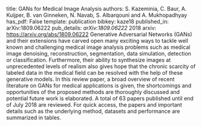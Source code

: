title: GANs for Medical Image Analysis
authors: S. Kazeminia, C. Baur, A. Kuijper, B. van Ginneken, N. Navab, S. Albarqouni and A. Mukhopadhyay
has_pdf: False
template: publication
bibkey: kaze18
published_in: arXiv:1809.06222
pub_details: <i>arXiv:1809.06222</i> 2018
arxiv: https://arxiv.org/abs/1809.06222
Generative Adversarial Networks (GANs) and their extensions have carved open many exciting ways to tackle well known and challenging medical image analysis problems such as medical image denoising, reconstruction, segmentation, data simulation, detection or classification. Furthermore, their ability to synthesize images at unprecedented levels of realism also gives hope that the chronic scarcity of labeled data in the medical field can be resolved with the help of these generative models. In this review paper, a broad overview of recent literature on GANs for medical applications is given, the shortcomings and opportunities of the proposed methods are thoroughly discussed and potential future work is elaborated. A total of 63 papers published until end of July 2018 are reviewed. For quick access, the papers and important details such as the underlying method, datasets and performance are summarized in tables.

